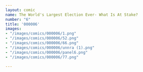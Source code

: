 ```yaml
---
layout: comic
name: The World's Largest Election Ever- What Is At Stake?
number: "6"
title: '000006'
images:
- "/images/comics/000006/1.png"
- "/images/comics/000006/52.png"
- "/images/comics/000006/66.png"
- "/images/comics/000006/unnra (1).png"
- "/images/comics/000006/panel6.png"
- "/images/comics/000006/77.png"

---
```

